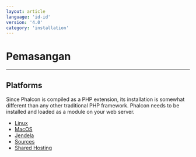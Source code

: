 ```yaml
---
layout: article
language: 'id-id'
version: '4.0'
category: 'installation'
---
```

# Pemasangan

* * *

## Platforms

Since Phalcon is compiled as a PHP extension, its installation is somewhat different than any other traditional PHP framework. Phalcon needs to be installed and loaded as a module on your web server.

* [Linux](installation-linux)
* [MacOS](installation-macos)
* [Jendela](installation-windows)
* [Sources](installation-sources)
* [Shared Hosting](installation-shared)